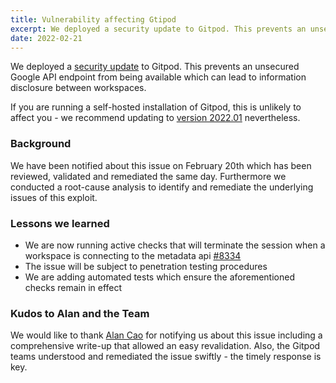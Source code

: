```yaml
---
title: Vulnerability affecting Gtipod
excerpt: We deployed a security update to Gitpod. This prevents an unsecured Google API endpoint from being available which can lead to information disclosure between workspaces.
date: 2022-02-21
---
```


We deployed a [security update](https://github.com/gitpod-io/gitpod/pull/8334) to Gitpod. This prevents an unsecured Google API endpoint from being available which can lead to information disclosure between workspaces.

If you are running a self-hosted installation of Gitpod, this is unlikely to affect you - we recommend updating to [version 2022.01](https://github.com/gitpod-io/gitpod/releases/tag/2022.01) nevertheless.

### Background

We have been notified about this issue on February 20th which has been reviewed, validated and remediated the same day. Furthermore we conducted a root-cause analysis to identify and remediate the underlying issues of this exploit.

### Lessons we learned

- We are now running active checks that will terminate the session when a workspace is connecting to the metadata api [#8334](https://github.com/gitpod-io/gitpod/pull/8334)
- The issue will be subject to penetration testing procedures
- We are adding automated tests which ensure the aforementioned checks remain in effect

### Kudos to Alan and the Team

We would like to thank [Alan Cao](https://twitter.com/AlanCao5) for notifying us about this issue including a comprehensive write-up that allowed an easy revalidation. Also, the Gitpod teams understood and remediated the issue swiftly - the timely response is key.

